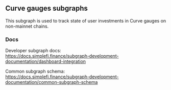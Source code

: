 ## Curve gauges subgraphs

This subgraph is used to track state of user investments in Curve gauges on non-mainnet chains.

### Docs

Developer subgraph docs:  
https://docs.simplefi.finance/subgraph-development-documentation/dashboard-integration

Common subgraph schema:  
https://docs.simplefi.finance/subgraph-development-documentation/common-subgraph-schema
